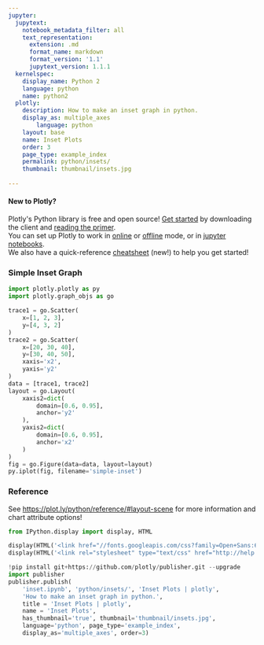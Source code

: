 ```yaml
---
jupyter:
  jupytext:
    notebook_metadata_filter: all
    text_representation:
      extension: .md
      format_name: markdown
      format_version: '1.1'
      jupytext_version: 1.1.1
  kernelspec:
    display_name: Python 2
    language: python
    name: python2
  plotly:
    description: How to make an inset graph in python.
    display_as: multiple_axes
        language: python
    layout: base
    name: Inset Plots
    order: 3
    page_type: example_index
    permalink: python/insets/
    thumbnail: thumbnail/insets.jpg
    
---
```


#### New to Plotly?
Plotly's Python library is free and open source! [Get started](https://plot.ly/python/getting-started/) by downloading the client and [reading the primer](https://plot.ly/python/getting-started/).
<br>You can set up Plotly to work in [online](https://plot.ly/python/getting-started/#initialization-for-online-plotting) or [offline](https://plot.ly/python/getting-started/#initialization-for-offline-plotting) mode, or in [jupyter notebooks](https://plot.ly/python/getting-started/#start-plotting-online).
<br>We also have a quick-reference [cheatsheet](https://images.plot.ly/plotly-documentation/images/python_cheat_sheet.pdf) (new!) to help you get started!


### Simple Inset Graph

```python
import plotly.plotly as py
import plotly.graph_objs as go

trace1 = go.Scatter(
    x=[1, 2, 3],
    y=[4, 3, 2]
)
trace2 = go.Scatter(
    x=[20, 30, 40],
    y=[30, 40, 50],
    xaxis='x2',
    yaxis='y2'
)
data = [trace1, trace2]
layout = go.Layout(
    xaxis2=dict(
        domain=[0.6, 0.95],
        anchor='y2'
    ),
    yaxis2=dict(
        domain=[0.6, 0.95],
        anchor='x2'
    )
)
fig = go.Figure(data=data, layout=layout)
py.iplot(fig, filename='simple-inset')

```

### Reference


See https://plot.ly/python/reference/#layout-scene for more information and chart attribute options!

```python
from IPython.display import display, HTML

display(HTML('<link href="//fonts.googleapis.com/css?family=Open+Sans:600,400,300,200|Inconsolata|Ubuntu+Mono:400,700" rel="stylesheet" type="text/css" />'))
display(HTML('<link rel="stylesheet" type="text/css" href="http://help.plot.ly/documentation/all_static/css/ipython-notebook-custom.css">'))

!pip install git+https://github.com/plotly/publisher.git --upgrade
import publisher
publisher.publish(
    'inset.ipynb', 'python/insets/', 'Inset Plots | plotly',
    'How to make an inset graph in python.',
    title = 'Inset Plots | plotly',
    name = 'Inset Plots',
    has_thumbnail='true', thumbnail='thumbnail/insets.jpg',
    language='python', page_type='example_index',
    display_as='multiple_axes', order=3)
```

```python

```
